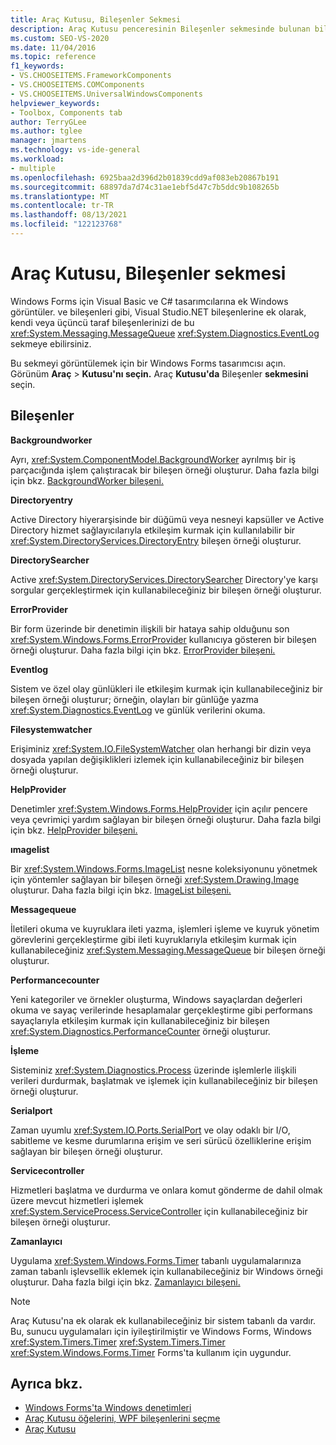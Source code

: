 ```yaml
---
title: Araç Kutusu, Bileşenler Sekmesi
description: Araç Kutusu penceresinin Bileşenler sekmesinde bulunan bileşenler hakkında bilgi edinebilirsiniz.
ms.custom: SEO-VS-2020
ms.date: 11/04/2016
ms.topic: reference
f1_keywords:
- VS.CHOOSEITEMS.FrameworkComponents
- VS.CHOOSEITEMS.COMComponents
- VS.CHOOSEITEMS.UniversalWindowsComponents
helpviewer_keywords:
- Toolbox, Components tab
author: TerryGLee
ms.author: tglee
manager: jmartens
ms.technology: vs-ide-general
ms.workload:
- multiple
ms.openlocfilehash: 6925baa2d396d2b01839cdd9af083eb20867b191
ms.sourcegitcommit: 68897da7d74c31ae1ebf5d47c7b5ddc9b108265b
ms.translationtype: MT
ms.contentlocale: tr-TR
ms.lasthandoff: 08/13/2021
ms.locfileid: "122123768"
---
```

# <a name="toolbox-components-tab"></a>Araç Kutusu, Bileşenler sekmesi

Windows Forms için Visual Basic ve C# tasarımcılarına ek Windows görüntüler. ve bileşenleri gibi, Visual Studio.NET bileşenlerine ek olarak, kendi veya üçüncü taraf bileşenlerinizi de bu <xref:System.Messaging.MessageQueue> <xref:System.Diagnostics.EventLog> sekmeye ebilirsiniz.

Bu sekmeyi görüntülemek için bir Windows Forms tasarımcısı açın. Görünüm **Araç**  >  **Kutusu'nı seçin.** Araç **Kutusu'da** Bileşenler **sekmesini** seçin.

## <a name="components"></a>Bileşenler

**Backgroundworker**

Ayrı, <xref:System.ComponentModel.BackgroundWorker> ayrılmış bir iş parçacığında işlem çalıştıracak bir bileşen örneği oluşturur. Daha fazla bilgi için bkz. [BackgroundWorker bileşeni.](/dotnet/framework/winforms/controls/backgroundworker-component)

**Directoryentry**

Active Directory hiyerarşisinde bir düğümü veya nesneyi kapsüller ve Active Directory hizmet sağlayıcılarıyla etkileşim kurmak için kullanılabilir bir <xref:System.DirectoryServices.DirectoryEntry> bileşen örneği oluşturur.

**DirectorySearcher**

Active <xref:System.DirectoryServices.DirectorySearcher> Directory'ye karşı sorgular gerçekleştirmek için kullanabileceğiniz bir bileşen örneği oluşturur.

**ErrorProvider**

Bir form üzerinde bir denetimin ilişkili bir hataya sahip olduğunu son <xref:System.Windows.Forms.ErrorProvider> kullanıcıya gösteren bir bileşen örneği oluşturur. Daha fazla bilgi için bkz. [ErrorProvider bileşeni.](/dotnet/framework/winforms/controls/errorprovider-component-windows-forms)

**Eventlog**

Sistem ve özel olay günlükleri ile etkileşim kurmak için kullanabileceğiniz bir bileşen örneği oluşturur; örneğin, olayları bir günlüğe yazma <xref:System.Diagnostics.EventLog> ve günlük verilerini okuma.

**Filesystemwatcher**

Erişiminiz <xref:System.IO.FileSystemWatcher> olan herhangi bir dizin veya dosyada yapılan değişiklikleri izlemek için kullanabileceğiniz bir bileşen örneği oluşturur.

**HelpProvider**

Denetimler <xref:System.Windows.Forms.HelpProvider> için açılır pencere veya çevrimiçi yardım sağlayan bir bileşen örneği oluşturur. Daha fazla bilgi için bkz. [HelpProvider bileşeni.](/dotnet/framework/winforms/controls/helpprovider-component-windows-forms)

**ımagelist**

Bir <xref:System.Windows.Forms.ImageList> nesne koleksiyonunu yönetmek için yöntemler sağlayan bir bileşen örneği <xref:System.Drawing.Image> oluşturur. Daha fazla bilgi için bkz. [ImageList bileşeni.](/dotnet/framework/winforms/controls/imagelist-component-windows-forms)

**Messagequeue**

İletileri okuma ve kuyruklara ileti yazma, işlemleri işleme ve kuyruk yönetim görevlerini gerçekleştirme gibi ileti kuyruklarıyla etkileşim kurmak için kullanabileceğiniz <xref:System.Messaging.MessageQueue> bir bileşen örneği oluşturur.

**Performancecounter**

Yeni kategoriler ve örnekler oluşturma, Windows sayaçlardan değerleri okuma ve sayaç verilerinde hesaplamalar gerçekleştirme gibi performans sayaçlarıyla etkileşim kurmak için kullanabileceğiniz bir bileşen <xref:System.Diagnostics.PerformanceCounter> örneği oluşturur.

**İşleme**

Sisteminiz <xref:System.Diagnostics.Process> üzerinde işlemlerle ilişkili verileri durdurmak, başlatmak ve işlemek için kullanabileceğiniz bir bileşen örneği oluşturur.

**Serialport**

Zaman uyumlu <xref:System.IO.Ports.SerialPort> ve olay odaklı bir I/O, sabitleme ve kesme durumlarına erişim ve seri sürücü özelliklerine erişim sağlayan bir bileşen örneği oluşturur.

**Servicecontroller**

Hizmetleri başlatma ve durdurma ve onlara komut gönderme de dahil olmak üzere mevcut hizmetleri işlemek <xref:System.ServiceProcess.ServiceController> için kullanabileceğiniz bir bileşen örneği oluşturur.

**Zamanlayıcı**

Uygulama <xref:System.Windows.Forms.Timer> tabanlı uygulamalarınıza zaman tabanlı işlevsellik eklemek için kullanabileceğiniz bir Windows örneği oluşturur. Daha fazla bilgi için bkz. [Zamanlayıcı bileşeni.](/dotnet/framework/winforms/controls/timer-component-windows-forms)

> [!NOTE]
> Araç Kutusu'na ek olarak ek kullanabileceğiniz bir sistem tabanlı da vardır. Bu, sunucu uygulamaları için iyileştirilmiştir ve Windows Forms, Windows <xref:System.Timers.Timer>  <xref:System.Timers.Timer> <xref:System.Windows.Forms.Timer> Forms'ta kullanım için uygundur.

## <a name="see-also"></a>Ayrıca bkz.

- [Windows Forms'ta Windows denetimleri](/dotnet/framework/winforms/controls/controls-to-use-on-windows-forms)
- [Araç Kutusu öğelerini, WPF bileşenlerini seçme](choose-toolbox-items-wpf-components.md)
- [Araç Kutusu](../../ide/reference/toolbox.md)

